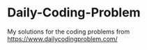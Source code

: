 # Daily-Coding-Problem
My solutions for the coding problems from https://www.dailycodingproblem.com/
